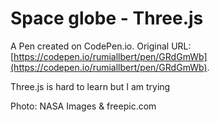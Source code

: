 # Space globe - Three.js

A Pen created on CodePen.io. Original URL: [https://codepen.io/rumiallbert/pen/GRdGmWb](https://codepen.io/rumiallbert/pen/GRdGmWb).

Three.js is hard to learn but I am trying

Photo: NASA Images & freepic.com